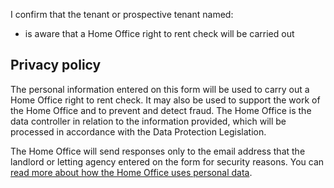 I confirm that the tenant or prospective tenant named:

  - is aware that a Home Office right to rent check will be carried out

## Privacy policy

The personal information entered on this form will be used to carry out a Home Office right to rent check. It may also be used to support the work of the Home Office and to prevent and detect fraud. The Home Office is the data controller in relation to the information provided, which will be processed in accordance with the Data Protection Legislation.

The Home Office will send responses only to the email address that the landlord or letting agency entered on the form for security reasons. You can [read more about how the Home Office uses personal data](https://www.gov.uk/government/organisations/home-office/about/personal-information-charter).